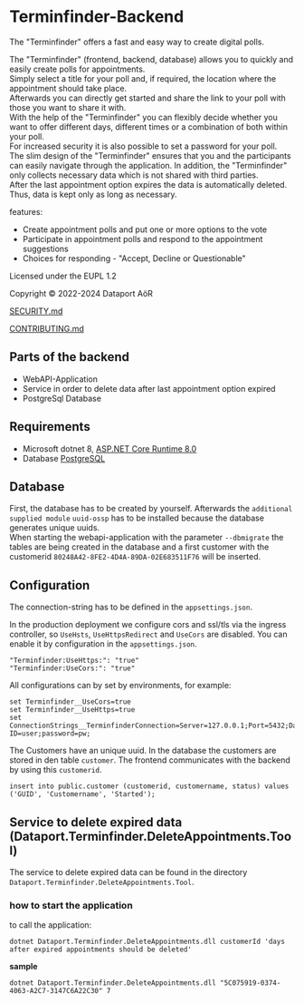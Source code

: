 # Terminfinder-Backend

The "Terminfinder" offers a fast and easy way to create digital polls.  

The "Terminfinder" (frontend, backend, database) allows you to quickly and easily create polls for appointments.  
Simply select a title for your poll and, if required, the location where the appointment should take place.  
Afterwards you can directly get started and share the link to your poll with those you want to share it with.  
With the help of the "Terminfinder" you can flexibly decide whether you want to offer different days,
different times or a combination of both within your poll.  
For increased security it is also possible to set a password for your poll.  
The slim design of the "Terminfinder" ensures that you and the participants can easily navigate through the
application. In addition, the "Terminfinder" only collects necessary data which is not shared with third parties.  
After the last appointment option expires the data is automatically deleted.  
Thus, data is kept only as long as necessary.  

features:  
* Create appointment polls and put one or more options to the vote
* Participate in appointment polls and respond to the appointment suggestions
* Choices for responding - "Accept, Decline or Questionable"

Licensed under the EUPL 1.2

Copyright © 2022-2024 Dataport AöR

[SECURITY.md](docs/SECURITY.md)

[CONTRIBUTING.md](docs/CONTRIBUTING.md)

## Parts of the backend

* WebAPI-Application
* Service in order to delete data after last appointment option expired
* PostgreSql Database

## Requirements
* Microsoft dotnet 8, [ASP.NET Core Runtime 8.0](https://dotnet.microsoft.com/en-us/download/dotnet/8.0)
* Database [PostgreSQL](https://www.postgresql.org/)

## Database
First, the database has to be created by yourself. Afterwards the `additional supplied module` `uuid-ossp` has to be installed because the database generates unique uuids.  
When starting the webapi-application with the parameter `--dbmigrate` the tables are being created in the database and a first customer with the customerid `80248A42-8FE2-4D4A-89DA-02E683511F76` will be inserted.  

## Configuration
The connection-string has to be defined in the `appsettings.json`.  

In the production deployment we configure cors and ssl/tls via the ingress controller, so `UseHsts`, `UseHttpsRedirect` and `UseCors` are disabled.
You can enable it by configuration in the `appsettings.json`.
```
"Terminfinder:UseHttps:": "true"
"Terminfinder:UseCors:": "true"
```

All configurations can by set by environments, for example:
```
set Terminfinder__UseCors=true
set Terminfinder__UseHttps=true
set ConnectionStrings__TerminfinderConnection=Server=127.0.0.1;Port=5432;Database=terminfinder;User ID=user;password=pw;
```

The Customers have an unique uuid. In the database the customers are stored in den table `customer`. The frontend communicates with the backend by using this `customerid`.  
```
insert into public.customer (customerid, customername, status) values ('GUID', 'Customername', 'Started');
```

## Service to delete expired data (Dataport.Terminfinder.DeleteAppointments.Tool)
The service to delete expired data can be found in the directory `Dataport.Terminfinder.DeleteAppointments.Tool`.  

### how to start the application
to call the application:  
```
dotnet Dataport.Terminfinder.DeleteAppointments.dll customerId 'days after expired appointments should be deleted'
```
**sample**  
```
dotnet Dataport.Terminfinder.DeleteAppointments.dll "5C075919-0374-4063-A2C7-3147C6A22C30" 7
```
